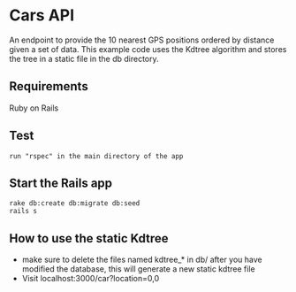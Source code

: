 # Cars API

An endpoint to provide the 10 nearest GPS positions ordered by distance given a set of data.
This example code uses the Kdtree algorithm and stores the tree in a static file in the db directory.

## Requirements

Ruby on Rails

## Test

````
run "rspec" in the main directory of the app

````

## Start the Rails app

````
rake db:create db:migrate db:seed
rails s

````

## How to use the static Kdtree

- make sure to delete the files named kdtree_* in db/ after you have modified the database, this will generate a new static kdtree file
- Visit localhost:3000/car?location=0,0
